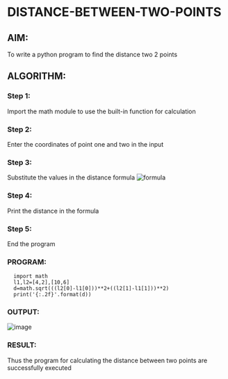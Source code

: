 # DISTANCE-BETWEEN-TWO-POINTS

## AIM:
To write a python program to find the distance two 2 points
## ALGORITHM:
### Step 1: 
Import the math module to use the built-in function for calculation 
### Step 2: 
Enter the coordinates of point one and two in the input 
### Step 3: 
Substitute the values in the distance formula  ![formula](/formula.jpg)
### Step 4: 
Print the distance in the formula 
### Step 5: 
End the program 
### PROGRAM:
      import math
      l1,l2=[4,2],[10,6]
      d=math.sqrt(((l2[0]-l1[0]))**2+((l2[1]-l1[1]))**2)
      print('{:.2f}'.format(d))
    
### OUTPUT:
![image](https://user-images.githubusercontent.com/120232371/209440059-e3e63d54-3ade-4873-8cfb-1dd8d4ddda97.png)


### RESULT:
Thus the program for calculating the distance between two points are successfully executed
